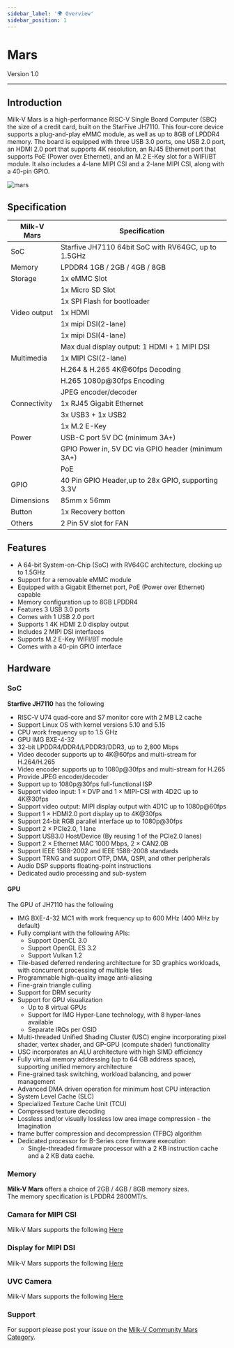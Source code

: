 ```yaml
---
sidebar_label: '🌍 Overview'
sidebar_position: 1
---
```


# Mars

Version 1.0 

-------------------------
## Introduction
Milk-V Mars is a high-performance RISC-V Single Board Computer (SBC) the size of a credit card, built on the StarFive JH7110. This four-core device supports a plug-and-play eMMC module, as well as up to 8GB of LPDDR4 memory. The board is equipped with three USB 3.0 ports, one USB 2.0 port, an HDMI 2.0 port that supports 4K resolution, an RJ45 Ethernet port that supports PoE (Power over Ethernet), and an M.2 E-Key slot for a WIFI/BT module. It also includes a 4-lane MIPI CSI and a 2-lane MIPI CSI, along with a 40-pin GPIO.  
  
![mars](/docs/mars/mars.webp)

## Specification
| Milk-V Mars  | Specification                                       |
|--------------|-----------------------------------------------------|
| SoC          | Starfive JH7110 64bit SoC with RV64GC, up to 1.5GHz |
| Memory       | LPDDR4 1GB / 2GB / 4GB / 8GB                        |
| Storage      | 1x eMMC Slot                                        |
|              | 1x Micro SD Slot                                    |
|              | 1x SPI Flash for bootloader                         |
| Video output | 1x HDMI                                             |
|              | 1x mipi DSI(2-lane)                                 |
|              | 1x mipi DSI(4-lane)                                 |
|              | Max dual display output: 1 HDMI + 1 MIPI DSI        |
| Multimedia   | 1x MIPI CSI(2-lane)                                 |
|              | H.264 & H.265 4K@60fps Decoding                     |
|              | H.265 1080p@30fps Encoding                          |
|              | JPEG encoder/decoder                                |
| Connectivity | 1x RJ45 Gigabit Ethernet                            |
|              | 3x USB3 + 1x USB2                                   |
|              | 1x M.2 E-Key                                        |
| Power        | USB-C port 5V DC (minimum 3A+)                      |
|              | GPIO Power in, 5V DC via GPIO header (minimum 3A+)  |
|              | PoE                                                 |
| GPIO         | 40 Pin GPIO Header,up to 28x GPIO, supporting 3.3V  |
| Dimensions   | 85mm x 56mm                                         |
| Button       | 1x Recovery botton                                  |
| Others       | 2 Pin 5V slot for FAN                               |

## Features 

- A 64-bit System-on-Chip (SoC) with RV64GC architecture, clocking up to 1.5GHz
- Support for a removable eMMC module
- Equipped with a Gigabit Ethernet port, PoE (Power over Ethernet) capable
- Memory configuration up to 8GB LPDDR4
- Features 3 USB 3.0 ports
- Comes with 1 USB 2.0 port
- Supports 1 4K HDMI 2.0 display output
- Includes 2 MIPI DSI interfaces
- Supports M.2 E-Key WIFI/BT module
- Comes with a 40-pin GPIO interface

## Hardware
### SoC
**Starfive JH7110** has the following 
- RISC-V U74 quad-core and S7 monitor core with 2 MB L2 cache
- Support Linux OS with kernel versions 5.10 and 5.15
- CPU work frequency up to 1.5 GHz
- GPU IMG BXE-4-32
- 32-bit LPDDR4/DDR4/LPDDR3/DDR3, up to 2,800 Mbps
- Video decoder supports up to 4K@60fps and multi-stream for H.264/H.265
- Video encoder supports up to 1080p@30fps and multi-stream for H.265
- Provide JPEG encoder/decoder
- Support up to 1080p@30fps full-functional ISP
- Support video input: 1 × DVP and 1 × MIPI-CSI with 4D2C up to 4K@30fps
- Support video output: MIPI display output with 4D1C up to 1080p@60fps
- Support 1 × HDMI2.0 port display up to 4K@30fps
- Support 24-bit RGB parallel interface up to 1080p@30fps
- Support 2 × PCIe2.0, 1 lane
- Support USB3.0 Host/Device (By reusing 1 of the PCIe2.0 lanes)
- Support 2 × Ethernet MAC 1000 Mbps, 2 × CAN2.0B
- Support IEEE 1588-2002 and IEEE 1588-2008 standards
- Support TRNG and support OTP, DMA, QSPI, and other peripherals
- Audio DSP supports floating-point instructions
- Dedicated audio processing and sub-system

#### GPU
The GPU of JH7110 has the following 
- IMG BXE-4-32 MC1 with work frequency up to 600 MHz (400 MHz by default)
- Fully compliant with the following APIs:
    - Support OpenCL 3.0
    - Support OpenGL ES 3.2
    - Support Vulkan 1.2
- Tile-based deferred rendering architecture for 3D graphics workloads, with concurrent processing of multiple tiles
- Programmable high-quality image anti-aliasing
- Fine-grain triangle culling
- Support for DRM security
- Support for GPU visualization
    - Up to 8 virtual GPUs
    - Support for IMG Hyper-Lane technology, with 8 hyper-lanes available
    - Separate IRQs per OSID
- Multi-threaded Unified Shading Cluster (USC) engine incorporating pixel shader, vertex shader, and GP-GPU (compute shader) functionality
- USC incorporates an ALU architecture with high SIMD efficiency
- Fully virtual memory addressing (up to 64 GB address space), supporting unified memory architecture
- Fine-grained task switching, workload balancing, and power management
- Advanced DMA driven operation for minimum host CPU interaction
- System Level Cache (SLC)
- Specialized Texture Cache Unit (TCU)
- Compressed texture decoding
- Lossless and/or visually lossless low area image compression - the Imagination
- frame buffer compression and decompression (TFBC) algorithm
- Dedicated processor for B-Series core firmware execution
    - Single-threaded firmware processor with a 2 KB instruction cache and a 2 KB data cache.

### Memory
**Milk-V Mars** offers a choice of 2GB / 4GB / 8GB memory sizes.  
The memory specification is LPDDR4 2800MT/s.

### Camara for MIPI CSI 
Milk-V Mars supports the following [Here](https://milkv.io/docs/mars/mipicsi_support)

### Display for MIPI DSI
Milk-V Mars supports the following [Here](https://milkv.io/docs/mars/mipidsi_support)

### UVC Camera
Milk-V Mars supports the following [Here](https://milkv.io/docs/mars/uvccam_support)

### Support
For support please post your issue on the [Milk-V Community Mars Category](https://community.milkv.io/c/mars).
